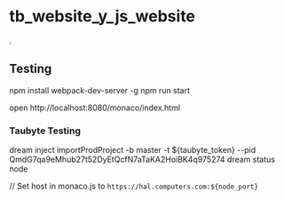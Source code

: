 # tb_website_y_js_website
.


## Testing

npm install webpack-dev-server -g
npm run start

open http://localhost:8080/monaco/index.html

### Taubyte Testing

dream inject importProdProject -b master -t ${taubyte_token} --pid QmdG7qa9eMhub27t52DyEtQcfN7aTaKA2HoiBK4q975274
dream status node

// Set host in monaco.js to `https://hal.computers.com:${node_port}`
